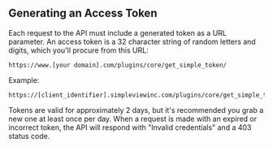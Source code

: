 ## Generating an Access Token

Each request to the API must include a generated token as a URL parameter. An access token is a 32 character string of random letters and digits, which you'll procure from this URL:

```
https://www.[your domain].com/plugins/core/get_simple_token/
```

Example:
```
https://[client_identifier].simpleviewinc.com/plugins/core/get_simple_token/
```

Tokens are valid for approximately 2 days, but it's recommended you grab a new one at least once per day. When a request is made with an expired or incorrect token, the API will respond with "Invalid credentials" and a 403 status code.